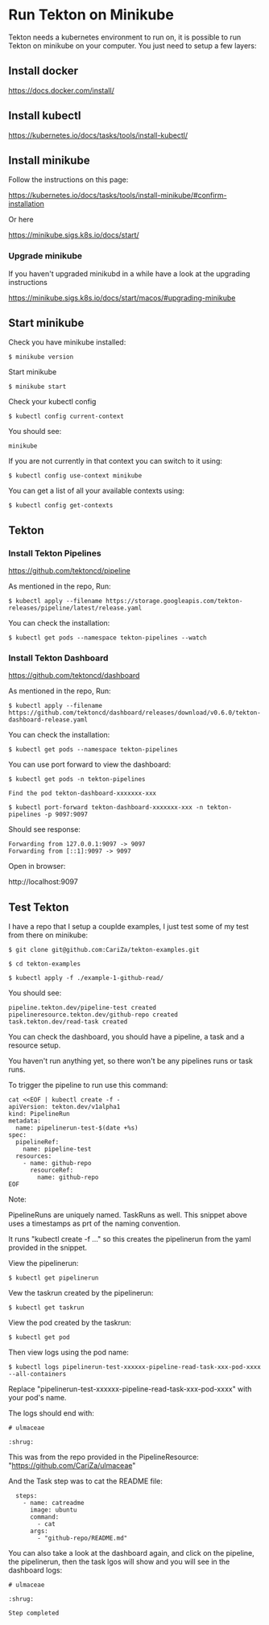 # Run Tekton on Minikube

Tekton needs a kubernetes environment to run on, it is possible to run Tekton on minikube on your computer. You just need to setup a few layers:

## Install docker

https://docs.docker.com/install/

## Install kubectl

https://kubernetes.io/docs/tasks/tools/install-kubectl/

## Install minikube

Follow the instructions on this page:

https://kubernetes.io/docs/tasks/tools/install-minikube/#confirm-installation

Or here

https://minikube.sigs.k8s.io/docs/start/

### Upgrade minikube

If you haven't upgraded minikubd in a while have a look at the upgrading instructions

https://minikube.sigs.k8s.io/docs/start/macos/#upgrading-minikube

## Start minikube

Check you have minikube installed:

    $ minikube version

Start minikube

    $ minikube start

Check your kubectl config

    $ kubectl config current-context

You should see:

    minikube

If you are not currently in that context you can switch to it using:

    $ kubectl config use-context minikube

You can get a list of all your available contexts using:

    $ kubectl config get-contexts

## Tekton

### Install Tekton Pipelines

https://github.com/tektoncd/pipeline

As mentioned in the repo, Run:

    $ kubectl apply --filename https://storage.googleapis.com/tekton-releases/pipeline/latest/release.yaml

You can check the installation:

    $ kubectl get pods --namespace tekton-pipelines --watch

### Install Tekton Dashboard

https://github.com/tektoncd/dashboard

As mentioned in the repo, Run:

    $ kubectl apply --filename https://github.com/tektoncd/dashboard/releases/download/v0.6.0/tekton-dashboard-release.yaml

You can check the installation:

    $ kubectl get pods --namespace tekton-pipelines

You can use port forward to view the dashboard:

    $ kubectl get pods -n tekton-pipelines

    Find the pod tekton-dashboard-xxxxxxx-xxx

    $ kubectl port-forward tekton-dashboard-xxxxxxx-xxx -n tekton-pipelines -p 9097:9097

Should see response:

    Forwarding from 127.0.0.1:9097 -> 9097
    Forwarding from [::1]:9097 -> 9097

Open in browser:

http://localhost:9097


## Test Tekton

I have a repo that I setup a couplde examples, I just test some of my test from there on minikube:

    $ git clone git@github.com:CariZa/tekton-examples.git

    $ cd tekton-examples

    $ kubectl apply -f ./example-1-github-read/

You should see:

```
pipeline.tekton.dev/pipeline-test created
pipelineresource.tekton.dev/github-repo created
task.tekton.dev/read-task created
```

You can check the dashboard, you should have a pipeline, a task and a resource setup.

You haven't run anything yet, so there won't be any pipelines runs or task runs.

To trigger the pipeline to run use this command:

```
cat <<EOF | kubectl create -f -
apiVersion: tekton.dev/v1alpha1
kind: PipelineRun
metadata:
  name: pipelinerun-test-$(date +%s)
spec:
  pipelineRef:
    name: pipeline-test
  resources:
    - name: github-repo
      resourceRef:
        name: github-repo
EOF
```

Note:

PipelineRuns are uniquely named. TaskRuns as well. This snippet above uses a timestamps as prt of the naming convention.

It runs "kubectl create -f ..." so this creates the pipelinerun from the yaml provided in the snippet.

View the pipelinerun:

    $ kubectl get pipelinerun

Vew the taskrun created by the pipelinerun:

    $ kubectl get taskrun

View the pod created by the taskrun:

    $ kubectl get pod 

Then view logs using the pod name:

    $ kubectl logs pipelinerun-test-xxxxxx-pipeline-read-task-xxx-pod-xxxx --all-containers

Replace "pipelinerun-test-xxxxxx-pipeline-read-task-xxx-pod-xxxx" with your pod's name.

The logs should end with:

```
# ulmaceae

:shrug:
```

This was from the repo provided in the PipelineResource: "https://github.com/CariZa/ulmaceae"

And the Task step was to cat the README file:

```
  steps:
    - name: catreadme
      image: ubuntu
      command:
        - cat
      args:
        - "github-repo/README.md"
```

You can also take a look at the dashboard again, and click on the pipeline, the pipelinerun, then the task lgos will show and you will see in the dashboard logs:

```
# ulmaceae

:shrug:

Step completed
```



